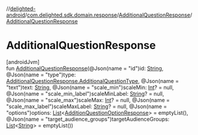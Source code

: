 //[delighted-android](../../../index.md)/[com.delighted.sdk.domain.response](../index.md)/[AdditionalQuestionResponse](index.md)/[AdditionalQuestionResponse](-additional-question-response.md)

# AdditionalQuestionResponse

[androidJvm]\
fun [AdditionalQuestionResponse](-additional-question-response.md)(@Json(name = &quot;id&quot;)id: [String](https://kotlinlang.org/api/latest/jvm/stdlib/kotlin/-string/index.html), @Json(name = &quot;type&quot;)type: [AdditionalQuestionResponse.AdditionalQuestionType](-additional-question-type/index.md), @Json(name = &quot;text&quot;)text: [String](https://kotlinlang.org/api/latest/jvm/stdlib/kotlin/-string/index.html), @Json(name = &quot;scale_min&quot;)scaleMin: [Int](https://kotlinlang.org/api/latest/jvm/stdlib/kotlin/-int/index.html)? = null, @Json(name = &quot;scale_min_label&quot;)scaleMinLabel: [String](https://kotlinlang.org/api/latest/jvm/stdlib/kotlin/-string/index.html)? = null, @Json(name = &quot;scale_max&quot;)scaleMax: [Int](https://kotlinlang.org/api/latest/jvm/stdlib/kotlin/-int/index.html)? = null, @Json(name = &quot;scale_max_label&quot;)scaleMaxLabel: [String](https://kotlinlang.org/api/latest/jvm/stdlib/kotlin/-string/index.html)? = null, @Json(name = &quot;options&quot;)options: [List](https://kotlinlang.org/api/latest/jvm/stdlib/kotlin.collections/-list/index.html)&lt;[AdditionQuestionOptionResponse](../-addition-question-option-response/index.md)&gt; = emptyList(), @Json(name = &quot;target_audience_groups&quot;)targetAudienceGroups: [List](https://kotlinlang.org/api/latest/jvm/stdlib/kotlin.collections/-list/index.html)&lt;[String](https://kotlinlang.org/api/latest/jvm/stdlib/kotlin/-string/index.html)&gt; = emptyList())
